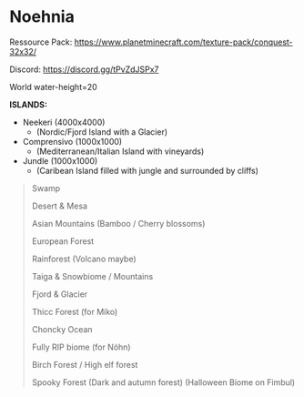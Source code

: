 # Noehnia

Ressource Pack:
https://www.planetminecraft.com/texture-pack/conquest-32x32/

Discord:
https://discord.gg/tPvZdJSPx7

World water-height=20

**ISLANDS:**
* Neekeri (4000x4000)
  * (Nordic/Fjord Island with a Glacier)
* Comprensivo (1000x1000)
  * (Mediterranean/Italian Island with vineyards)
* Jundle (1000x1000)
  * (Caribean Island filled with jungle and surrounded by cliffs)

>Swamp
>
>Desert & Mesa
>
>Asian Mountains (Bamboo / Cherry blossoms)
>
>European Forest
>
>Rainforest (Volcano maybe)
>
>Taiga & Snowbiome / Mountains
>
>Fjord & Glacier
>
>Thicc Forest (for Miko)
>
>Choncky Ocean
>
>Fully RIP biome (for Nöhn)
>
>Birch Forest / High elf forest
>
>Spooky Forest (Dark and autumn forest) (Halloween Biome on Fimbul)
